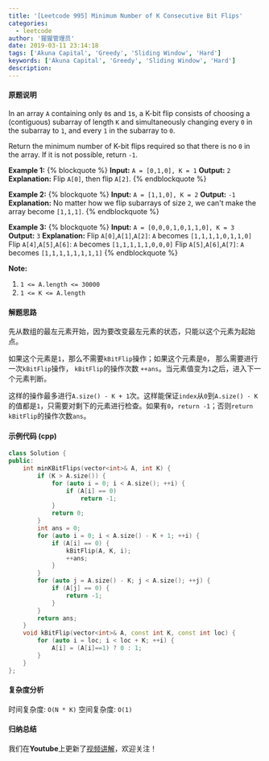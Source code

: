 ```yaml
---
title: '[Leetcode 995] Minimum Number of K Consecutive Bit Flips'
categories:
  - leetcode
author: '猩猩管理员'
date: 2019-03-11 23:14:18
tags: ['Akuna Capital', 'Greedy', 'Sliding Window', 'Hard']
keywords: ['Akuna Capital', 'Greedy', 'Sliding Window', 'Hard']
description:
---
```

#### 原题说明
In an array `A` containing only `0`s and `1`s, a K-bit flip consists of choosing a (contiguous) subarray of length `K` and simultaneously changing every `0` in the subarray to `1`, and every `1` in the subarray to `0`.

Return the minimum number of K-bit flips required so that there is no `0` in the array.  If it is not possible, return `-1`.

**Example 1:**
{% blockquote %}
**Input:** `A = [0,1,0], K = 1`
**Output:** `2`
**Explanation:** Flip `A[0]`, then flip `A[2]`.
{% endblockquote %}

**Example 2:**
{% blockquote %}
**Input:** `A = [1,1,0], K = 2`
**Output:** `-1`
**Explanation:** No matter how we flip subarrays of size `2`, we can't make the array become `[1,1,1]`.
{% endblockquote %}

**Example 3:**
{% blockquote %}
**Input:** `A = [0,0,0,1,0,1,1,0], K = 3`
**Output:** `3`
**Explanation:**
Flip `A[0]`,`A[1]`,`A[2]`: `A` becomes `[1,1,1,1,0,1,1,0]`
Flip `A[4]`,`A[5]`,`A[6]`: `A` becomes `[1,1,1,1,1,0,0,0]`
Flip `A[5]`,`A[6]`,`A[7]`: `A` becomes `[1,1,1,1,1,1,1,1]`
{% endblockquote %}

**Note:**
1. `1 <= A.length <= 30000`
2. `1 <= K <= A.length`

#### 解题思路
先从数组的最左元素开始，因为要改变最左元素的状态，只能以这个元素为起始点。

如果这个元素是`1`，那么不需要`kBitFlip`操作；如果这个元素是`0`， 那么需要进行一次`kBitFlip`操作， `kBitFlip`的操作次数 `++ans`。当元素值变为`1`之后，进入下一个元素判断。

这样的操作最多进行`A.size() - K + 1`次。这样能保证`index`从`0`到`A.size() - K`的值都是`1`，只需要对剩下的元素进行检查。如果有`0`，`return -1`；否则`return` `kBitFlip`的操作次数`ans`。

#### 示例代码 (cpp)
```cpp
class Solution {
public:
    int minKBitFlips(vector<int>& A, int K) {
        if (K > A.size()) {
            for (auto i = 0; i < A.size(); ++i) {
                if (A[i] == 0)
                    return -1;
            }
            return 0;
        } 
        int ans = 0;
        for (auto i = 0; i < A.size() - K + 1; ++i) {
            if (A[i] == 0) {
                kBitFlip(A, K, i);
                ++ans;
            }
        }
        for (auto j = A.size() - K; j < A.size(); ++j) {
            if (A[j] == 0) {
                return -1;
            }
        }
        return ans;
    }
    void kBitFlip(vector<int>& A, const int K, const int loc) {
        for (auto i = loc; i < loc + K; ++i) {
            A[i] = (A[i]==1) ? 0 : 1;
        }
    }
};
```

#### 复杂度分析
时间复杂度: `O(N * K)`
空间复杂度: `O(1)`

#### 归纳总结
我们在**Youtube**上更新了[视频讲解](https://youtu.be/IUSI727XIwg)，欢迎关注！
